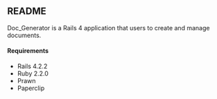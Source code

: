 ## README

Doc_Generator is a Rails 4 application that users to create and manage documents.

#### Requirements
- Rails 4.2.2
- Ruby 2.2.0
- Prawn 
- Paperclip






